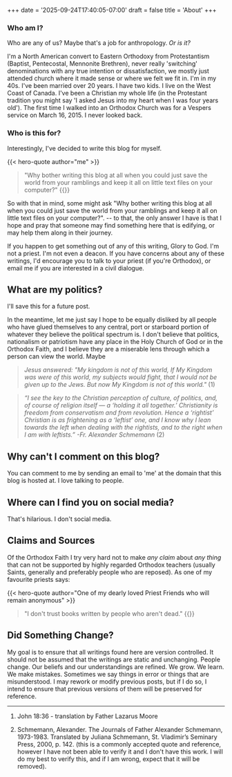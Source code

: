 +++
date = '2025-09-24T17:40:05-07:00'
draft = false
title = 'About'
+++

### Who am I?
Who are any of us? Maybe that's a job for anthropology. _Or is it?_

I'm a North American convert to Eastern Orthodoxy from Protestantism (Baptist, Pentecostal, Mennonite Brethren), never really 'switching' denominations with any true intention or dissatisfaction, we mostly just attended church where it made sense or where we felt we fit in. I'm in my 40s. I've been married over 20 years. I have two kids. I live on the West Coast of Canada. I've been a Christian my whole life (in the Protestant tradition you might say 'I asked Jesus into my heart when I was four years old'). The first time I walked into an Orthodox Church was for a Vespers service on March 16, 2015. I never looked back.

### Who is this for?
Interestingly, I've decided to write this blog for myself. 

{{< hero-quote author="me" >}}
> "Why bother writing this blog at all when you could just save the world from your ramblings and keep it all on little text files on your computer?"
{{</hero-quote>}}

So with that in mind, some might ask "Why bother writing this blog at all when you could just save the world from your ramblings and keep it all on little text files on your computer?". -- to that, the only answer I have is that I hope and pray that someone may find something here that is edifying, or may help them along in their journey.

 If you happen to get something out of any of this writing, Glory to God. I'm not a priest. I'm not even a deacon. If you have concerns about any of these writings, I'd encourage you to talk to your priest (if you're Orthodox), or email me if you are interested in a civil dialogue.

## What are my politics?
I'll save this for a future post.

In the meantime, let me just say I hope to be equally disliked by all people who have glued themselves to any central, port or starboard portion of whatever they believe the political spectrum is. I don't believe that politics, nationalism or patriotism have any place in the Holy Church of God or in the Orthodox Faith, and I believe they are a miserable lens through which a person can view the world. Maybe 

> _Jesus answered: "My kingdom is not of this world, If My Kingdom was were of this world, my subjects would fight, that I would not be given up to the Jews. But now My Kingdom is not of this world."_ (1)


> _“I see the key to the Christian perception of culture, of politics, and, of course of religion itself — a ‘holding it all together.’ Christianity is freedom from conservatism and from revolution. Hence a ‘rightist’ Christian is as frightening as a ‘leftist’ one, and I know why I lean towards the left when dealing with the rightists, and to the right when I am with leftists.” -Fr. Alexander Schmemann_ (2)

## Why can't I comment on this blog?

You can comment to me by sending an email to 'me' at the domain that this blog is hosted at. I love talking to people.

## Where can I find you on social media?

That's hilarious. I don't social media.

## Claims and Sources
Of the Orthodox Faith I try very hard not to make _any claim_ about _any thing_ that can not be supported by highly regarded Orthodox teachers (usually Saints, generally and preferably people who are reposed). As one of my favourite priests says:

{{< hero-quote author="One of my dearly loved Priest Friends who will remain anonymous" >}}
> "I don't trust books written by people who aren't dead."
{{</hero-quote>}}

## Did Something Change?

My goal is to ensure that all writings found here are version controlled. It should not be assumed that the writings are static and unchanging. People change. Our beliefs and our understandings are refined. We grow. We learn. We make mistakes. Sometimes we say things in error or things that are misunderstood. I may rework or modify previous posts, but if I do so, I intend to ensure that previous versions of them will be preserved for reference. 

---

1. John 18:36 - translation by Father Lazarus Moore

2. Schmemann, Alexander. The Journals of Father Alexander Schmemann, 1973-1983. Translated by Juliana Schmemann, St. Vladimir’s Seminary Press, 2000, p. 142. (this is a commonly accepted quote and reference, however I have not been able to verify it and I don't have this work. I will do my best to verify this, and if I am wrong, expect that it will be removed).